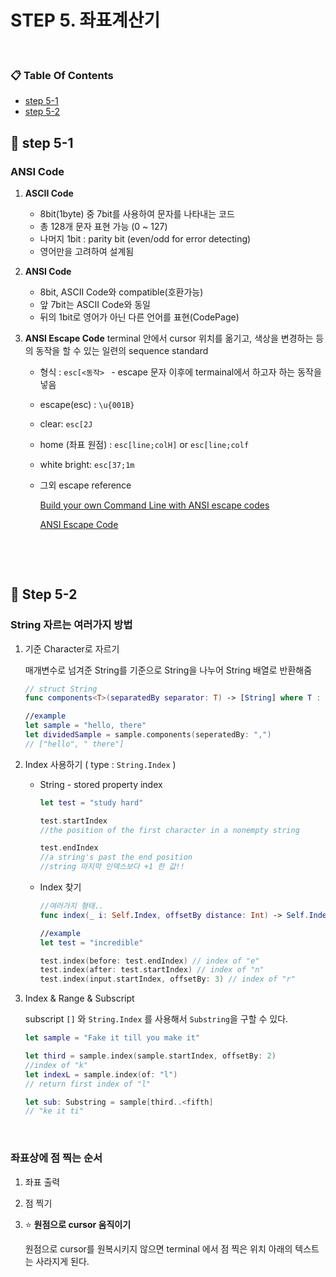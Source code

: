 # STEP 5. 좌표계산기

&nbsp;

### :clipboard: Table Of Contents

- [step 5-1]()
- [step 5-2]()



## :pushpin: step 5-1 

### ANSI Code

1. **ASCII Code**

   - 8bit(1byte) 중 7bit를 사용하여 문자를 나타내는 코드
   - 총 128개 문자 표현 가능 (0 ~ 127)
   - 나머지 1bit : parity bit (even/odd for error detecting)
   - 영어만을 고려하여 설계됨
2. **ANSI Code**
   - 8bit, ASCII Code와 compatible(호환가능) 
   - 앞 7bit는 ASCII Code와 동일
   - 뒤의 1bit로 영어가 아닌 다른 언어를 표현(CodePage)

3. **ANSI Escape Code**
   terminal 안에서 cursor 위치를 옮기고, 색상을 변경하는 등의 동작을 할 수 있는 일련의 sequence standard

   - 형식 : ```esc[<동작> ``` - escape 문자 이후에 termainal에서 하고자 하는 동작을 넣음

   - escape(esc) : ```\u{001B}```

   - clear: ```esc[2J```

   - home (좌표 원점) : ```esc[line;colH]``` or ```esc[line;colf```

   - white bright: ```esc[37;1m```

   - 그외 escape reference

     [Build your own Command Line with ANSI escape codes](http://www.lihaoyi.com/post/BuildyourownCommandLinewithANSIescapecodes.html)

     [ANSI Escape Code](<http://ascii-table.com/ansi-escape-sequences.php>)

&nbsp;

&nbsp;

## :pushpin: Step 5-2

### String 자르는 여러가지 방법

1. 기준 Character로 자르기

   매개변수로 넘겨준 String를 기준으로 String을 나누어 String 배열로 반환해줌

   ```swift
   // struct String 
   func components<T>(separatedBy separator: T) -> [String] where T : StringProtocol
   
   //example
   let sample = "hello, there"
   let dividedSample = sample.components(seperatedBy: ",")
   // ["hello", " there"]
   
   ```

2. Index 사용하기 ( type : ```String.Index``` )

   - String - stored property index  

     ```swift
     let test = "study hard"
     
     test.startIndex 
     //the position of the first character in a nonempty string
     
     test.endIndex
     //a string's past the end position
     //string 마지막 인덱스보다 +1 한 값!!
     ```

   - Index 찾기

     ``` swift
     //여러가지 형태..
     func index(_ i: Self.Index, offsetBy distance: Int) -> Self.Index
     
     //example
     let test = "incredible"
     
     test.index(before: test.endIndex) // index of "e"
     test.index(after: test.startIndex) // index of "n"
     test.index(input.startIndex, offsetBy: 3) // index of "r"
     ```

3. Index & Range & Subscript 

   subscript ```[]```  와 ```String.Index``` 를 사용해서 ```Substring```을 구할 수 있다.

   ```swift
   let sample = "Fake it till you make it"
   
   let third = sample.index(sample.startIndex, offsetBy: 2) 
   //index of "k"
   let indexL = sample.index(of: "l") 
   // return first index of "l"
   
   let sub: Substring = sample[third..<fifth]
   // "ke it ti"
   ```

&nbsp;

### 좌표상에 점 찍는 순서

1. 좌표 출력

2. 점 찍기

3. :star: **원점으로 cursor 움직이기**

   원점으로 cursor를 원복시키지 않으면 terminal 에서 점 찍은 위치 아래의 텍스트는 사라지게 된다.